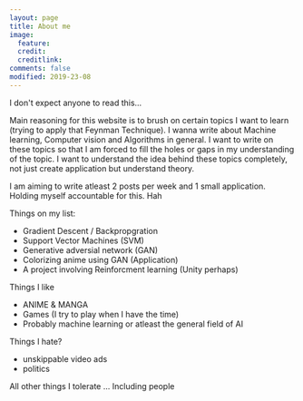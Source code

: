 ```yaml
---
layout: page
title: About me
image:
  feature:
  credit:
  creditlink: 
comments: false
modified: 2019-23-08
---
```


I don't expect anyone to read this...

Main reasoning for this website is to brush on certain topics I want to learn (trying to apply that Feynman Technique). I wanna write about Machine learning, Computer vision and Algorithms in general. I want to write on these topics so that I am forced to fill the holes or gaps in my understanding of the topic. I want to understand the idea behind these topics completely, not just create application but understand theory.

I am aiming to write atleast 2 posts per week and 1 small application. Holding myself accountable for this. Hah

Things on my list: 
* Gradient Descent / Backpropgration
* Support Vector Machines (SVM)
* Generative adversial network (GAN)
* Colorizing anime using GAN (Application)
* A project involving Reinforcment learning (Unity perhaps)

Things I like
  * ANIME & MANGA
  * Games (I try to play when I have the time)
  * Probably machine learning or atleast the general field of AI

Things I hate?
 * unskippable video ads
 * politics

All other things I tolerate ... Including people

